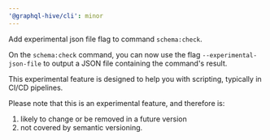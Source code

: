 ```yaml
---
'@graphql-hive/cli': minor
---
```


Add experimental json file flag to command `schema:check`.

On the `schema:check` command, you can now use the flag `--experimental-json-file` to output a JSON file containing the command's result.

This experimental feature is designed to help you with scripting, typically in CI/CD pipelines.

Please note that this is an experimental feature, and therefore is:

1. likely to change or be removed in a future version
2. not covered by semantic versioning.
